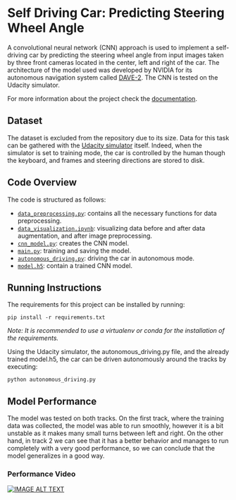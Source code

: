 # Self Driving Car: Predicting Steering Wheel Angle

A convolutional neural network (CNN) approach is used to implement a self-driving car by predicting the steering wheel angle from input images taken by three front cameras located in the center, left and right of the car. The architecture of the model used was developed by NVIDIA for its autonomous navigation system called [DAVE-2](https://images.nvidia.com/content/tegra/automotive/images/2016/solutions/pdf/end-to-end-dl-using-px.pdf). The CNN is tested on the Udacity simulator.

For more information about the project check the [documentation](https://github.com/crisdanrodriguez/self_driving_car/blob/744b62edc634568150065124c0642c28ba1ba79d/Self-Driving%20Car,%20Predicting%20Steering%20Wheel%20Angle.pdf).

## Dataset
The dataset is excluded from the repository due to its size. Data for this task can be gathered with the [Udacity simulator](https://github.com/udacity/self-driving-car-sim) itself. Indeed, when the simulator is set to training mode, the car is controlled by the human though the keyboard, and frames and steering directions are stored to disk.

## Code Overview
The code is structured as follows:
- [`data_preprocessing.py`](data_preprocessing.py): contains all the necessary functions for data preprocessing.
- [`data_visualization.ipynb`](data_visualization.ipynb): visualizing data before and after data augmentation, and after image preprocessing.
- [`cnn_model.py`](cnn_model.py): creates the CNN model.
- [`main.py`](main.py): training and saving the model.
- [`autonomous_driving.py`](autonomous_driving.py): driving the car in autonomous mode.
- [`model.h5`](model.h5): contain a trained CNN model.

## Running Instructions
The requirements for this project can be installed by running:
```
pip install -r requirements.txt
```
*Note: It is recommended to use a virtualenv or conda for the installation of the requirements.*

Using the Udacity simulator, the autonomous_driving.py file, and the already trained model.h5, the car can be driven autonomously around the tracks by executing:
```
python autonomous_driving.py
```

## Model Performance
The model was tested on both tracks. On the first track, where the training data was collected, the model was able to run smoothly, however it is a bit unstable as it makes many small turns between left and right. On the other hand, in track 2 we can see that it has a better behavior and manages to run completely with a very good performance, so we can conclude that the model generalizes in a good way.

### Performance Video
[![IMAGE ALT TEXT](http://img.youtube.com/vi/dgYWUmMOcOk/0.jpg)](http://www.youtube.com/watch?v=dgYWUmMOcOkE "Self-Driving Car: Predicting Steering Wheel Angle using Udacity's Simulator - Model Performance")
  




